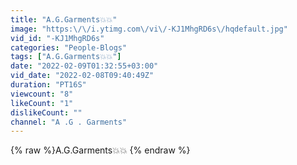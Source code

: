```yaml
---
title: "A.G.Garments💥💥"
image: "https:\/\/i.ytimg.com\/vi\/-KJ1MhgRD6s\/hqdefault.jpg"
vid_id: "-KJ1MhgRD6s"
categories: "People-Blogs"
tags: ["A.G.Garments💥💥"]
date: "2022-02-09T01:32:55+03:00"
vid_date: "2022-02-08T09:40:49Z"
duration: "PT16S"
viewcount: "8"
likeCount: "1"
dislikeCount: ""
channel: "A .G . Garments"
---
```

{% raw %}A.G.Garments💥💥 {% endraw %}
